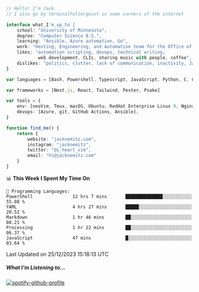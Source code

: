 ```typescript
// Hello! I'm Jack
// I also go by terminalPoltergeist in some corners of the internet

interface what_I'm_up_to {
    school: "University of Minnesota",
    degree: "Computer Science B.S.",
    learning: "Ansible, Azure automation, Go",
    work: "Hosting, Engineering, and Automation team for the Office of Information Technology at UMN",
    likes: "automation scripting, devops, technical writing,
            web development, CLIs, sharing music with people, coffee",
    dislikes: "politics, clutter, lack of communication, inactivity, Java",
}

var languages = [Bash, Powershell, Typescript, JavaScript, Python, C, C++]

var frameworks = [Next.js, React, Tailwind, Pester, Psake]

var tools = {
    env: [neoVim, Tmux, macOS, Ubuntu, RedHat Enterprise Linux 9, Nginx, DigitalOcean, Cloudflare],
    devops: [Azure, git, GitHub Actions, Ansible],
}

function find_me() {
    return {
        website: "jacknemitz.com",
        instagram: "jacknemitz",
        twitter: "@i_heart_vim",
        email: "hi@jacknemitz.com"
    }
}
```

<!--START_SECTION:waka-->
📊 **This Week I Spent My Time On** 

```text
💬 Programming Languages: 
PowerShell               12 hrs 7 mins       ██████████████░░░░░░░░░░░   55.88 % 
YAML                     4 hrs 27 mins       █████░░░░░░░░░░░░░░░░░░░░   20.52 % 
Markdown                 1 hr 46 mins        ██░░░░░░░░░░░░░░░░░░░░░░░   08.21 % 
Processing               1 hr 22 mins        ██░░░░░░░░░░░░░░░░░░░░░░░   06.37 % 
JavaScript               47 mins             █░░░░░░░░░░░░░░░░░░░░░░░░   03.64 % 
```


 Last Updated on 25/12/2023 15:18:13 UTC
<!--END_SECTION:waka-->

##### What I'm Listening to...

[![spotify-github-profile](https://spotify-github-profile.vercel.app/api/view?uid=jack.nemitz&cover_image=true&show_offline=true&bar_color=53b14f&bar_color_cover=false&background_color=121212FF)](https://spotify-github-profile.vercel.app/api/view?uid=jack.nemitz&redirect=true)

